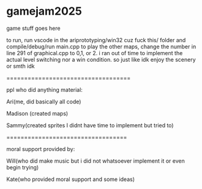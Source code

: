 # gamejam2025
game stuff goes here


to run, run vscode in the ariprototyping/win32 cuz fuck this/ folder and compile/debug/run main.cpp
to play the other maps, change the number in line 291 of graphical.cpp to 0,1, or 2. i ran out of time to implement the actual level switching nor a win condition. so just like idk enjoy the scenery or smth idk

===================================

ppl who did anything material:

Ari(me, did basically all code)

Madison (created maps)

Sammy(created sprites I didnt have time to implement but tried to)

==================================

moral support provided by:

Will(who did make music but i did not whatsoever implement it or even begin trying)

Kate(who provided moral support and some ideas)
